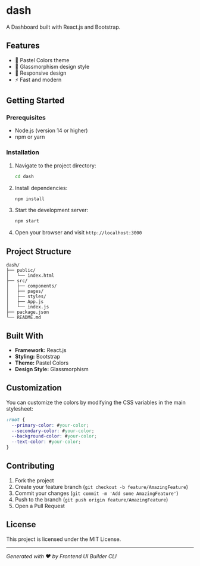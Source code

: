 # dash

A Dashboard built with React.js and Bootstrap.

## Features

- 🎨 Pastel Colors theme
- 💫 Glassmorphism design style
- 📱 Responsive design
- ⚡ Fast and modern

## Getting Started

### Prerequisites

- Node.js (version 14 or higher)
- npm or yarn

### Installation

1. Navigate to the project directory:
   ```bash
   cd dash
   ```

2. Install dependencies:
   ```bash
   npm install
   ```

3. Start the development server:
   ```bash
   npm start
   ```

4. Open your browser and visit `http://localhost:3000`

## Project Structure

```
dash/
├── public/
│   └── index.html
├── src/
│   ├── components/
│   ├── pages/
│   ├── styles/
│   ├── App.js
│   └── index.js
├── package.json
└── README.md
```

## Built With

- **Framework:** React.js
- **Styling:** Bootstrap
- **Theme:** Pastel Colors
- **Design Style:** Glassmorphism

## Customization

You can customize the colors by modifying the CSS variables in the main stylesheet:

```css
:root {
  --primary-color: #your-color;
  --secondary-color: #your-color;
  --background-color: #your-color;
  --text-color: #your-color;
}
```

## Contributing

1. Fork the project
2. Create your feature branch (`git checkout -b feature/AmazingFeature`)
3. Commit your changes (`git commit -m 'Add some AmazingFeature'`)
4. Push to the branch (`git push origin feature/AmazingFeature`)
5. Open a Pull Request

## License

This project is licensed under the MIT License.

---

*Generated with ❤️ by Frontend UI Builder CLI*
